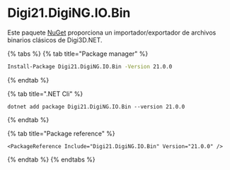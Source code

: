 # Digi21.DigiNG.IO.Bin

Este paquete [NuGet](https://www.nuget.org/packages/Digi21.DigiNG.Io.Bin/) proporciona un importador/exportador de archivos binarios clásicos de Digi3D.NET.

{% tabs %}
{% tab title="Package manager" %}
```bash
Install-Package Digi21.DigiNG.IO.Bin -Version 21.0.0
```
{% endtab %}

{% tab title=".NET Cli" %}
```
dotnet add package Digi21.DigiNG.IO.Bin --version 21.0.0
```
{% endtab %}

{% tab title="Package reference" %}
```markup
<PackageReference Include="Digi21.DigiNG.IO.Bin" Version="21.0.0" />
```
{% endtab %}
{% endtabs %}





